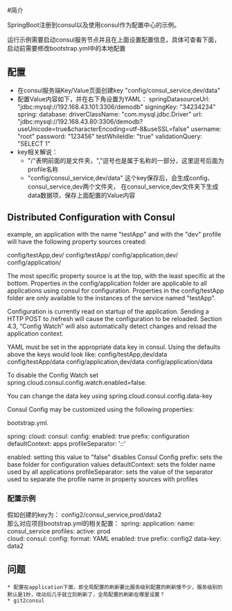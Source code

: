 #简介

SpringBoot注册到consul以及使用consul作为配置中心的示例。

运行示例需要启动consul服务节点并且在上面设置配置信息，具体可查看下面，启动前需要修改bootstrap.yml中的本地配置


## 配置

  * 在consul服务端Key/Value页面创建key "config/consul_service,dev/data"
  * 配置Value内容如下，并在右下角设置为YAML：
springDatasourceUrl: "jdbc:mysql://192.168.43.101:3306/demodb"
signingKey: "34234234"
spring:
  database:
    driverClassName: "com.mysql.jdbc.Driver"
    url: "jdbc:mysql://192.168.43.80:3306/demodb?useUnicode=true&characterEncoding=utf-8&useSSL=false"
    username: "root"
    password: "123456"
    testWhileIdle: "true"
    validationQuery: "SELECT 1"
  * key相关解说：
     * "/"表明前面的是文件夹，","逗号也是属于名称的一部分，这里逗号后面为profile名称
     * "config/consul_service,dev/data" 这个key保存后，会生成config、consul_service,dev两个文件夹，
                     在consul_service,dev文件夹下生成data数据项，保存上面配置的Value内容    
    
## Distributed Configuration with Consul
example, an application with the name "testApp" and with the "dev" profile will have the following property sources created:

config/testApp,dev/
config/testApp/
config/application,dev/
config/application/    
    
The most specific property source is at the top, with the least specific at the bottom. Properties in the config/application folder are applicable to all applications using consul for configuration. Properties in the config/testApp folder are only available to the instances of the service named "testApp".

Configuration is currently read on startup of the application. Sending a HTTP POST to /refresh will cause the configuration to be reloaded. Section 4.3, “Config Watch” will also automatically detect changes and reload the application context.

YAML must be set in the appropriate data key in consul. Using the defaults above the keys would look like:
config/testApp,dev/data
config/testApp/data
config/application,dev/data
config/application/data

To disable the Config Watch set spring.cloud.consul.config.watch.enabled=false.

You can change the data key using spring.cloud.consul.config.data-key

Consul Config may be customized using the following properties:

bootstrap.yml. 

spring:
  cloud:
    consul:
      config:
        enabled: true
        prefix: configuration
        defaultContext: apps
        profileSeparator: '::'
        
enabled:  			setting this value to "false" disables Consul Config
prefix:  			sets the base folder for configuration values
defaultContext: 	sets the folder name used by all applications
profileSeparator:	sets the value of the separator used to separate the profile name in property sources with profiles


### 配置示例
假如创建的key为： config2/consul_service,prod/data2    
那么对应项目bootstrap.yml的相关配置：
spring:
  application:
    name: consul_service
  profiles:
    active: prod    
  cloud:
    consul:
      config:
        format: YAML
        enabled: true
        prefix: config2
        data-key: data2   

    

## 问题
	* 配置在application下面，即全局配置的刷新要比服务级别配置的刷新慢不少，服务级别的默认是1秒，改动后几乎就立刻刷新了，全局配置的刷新在哪里设置？
	* git2consul     
